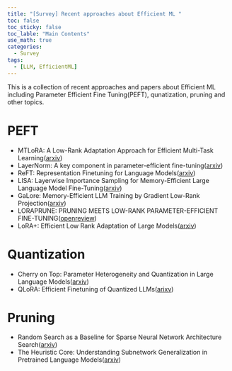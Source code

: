 ```yaml
---
title: "[Survey] Recent approaches about Efficient ML "
toc: false
toc_sticky: false
toc_lable: "Main Contents"
use_math: true
categories:
  - Survey
tags:
  - [LLM, EfficientML]
---
```


This is a collection of recent approaches and papers about Efficient ML including Parameter Efficient Fine Tuning(PEFT), qunatization, pruning and other topics.

# PEFT
- MTLoRA: A Low-Rank Adaptation Approach for Efficient Multi-Task Learning([arxiv](https://arxiv.org/abs/2403.20320))
- LayerNorm: A key component in parameter-efficient fine-tuning([arxiv](https://arxiv.org/abs/2403.20284))
- ReFT: Representation Finetuning for Language Models([arxiv](https://arxiv.org/abs/2404.03592))
- LISA: Layerwise Importance Sampling for Memory-Efficient Large Language Model Fine-Tuning([arxiv](https://arxiv.org/abs/2403.17919))
- GaLore: Memory-Efficient LLM Training by Gradient Low-Rank Projection([arxiv](https://arxiv.org/abs/2403.03507?utm_source=substack&utm_medium=email))
- LORAPRUNE: PRUNING MEETS LOW-RANK PARAMETER-EFFICIENT FINE-TUNING([openreview](https://openreview.net/pdf?id=9KVT1e1qf7))
- LoRA+: Efficient Low Rank Adaptation of Large Models([arxiv](https://arxiv.org/abs/2402.12354?utm_source=substack&utm_medium=email))

# Quantization
- Cherry on Top: Parameter Heterogeneity and Quantization in Large Language Models([arxiv](https://arxiv.org/abs/2404.02837))
- QLoRA: Efficient Finetuning of Quantized LLMs([arixv](https://arxiv.org/abs/2305.14314))

# Pruning
- Random Search as a Baseline for Sparse Neural Network Architecture Search([arxiv](https://arxiv.org/abs/2403.08265))
- The Heuristic Core: Understanding Subnetwork Generalization in Pretrained Language Models([arxiv](https://arxiv.org/pdf/2403.03942.pdf))